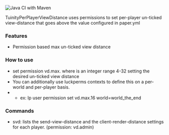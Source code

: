 ![Java CI with Maven](https://github.com/heathfx/TuinityPerPlayerViewDist/workflows/Java%20CI%20with%20Maven/badge.svg)

TuinityPerPlayerViewDistance uses permissions to set per-player un-ticked view-distance that goes above the value configured in paper.yml

### Features

- Permission based max un-ticked view distance

### How to use
- set permission vd.max.<vd> where <vd> is an integer range 4-32 setting the desired un-ticked view distance
- You can additionally use luckperms contexts to define this on a per-world and per-player basis.
- - ex: lp user <some player> permission set vd.max.16 world=world_the_end

### Commands
- svd: lists the send-view-distance and the client-render-distance settings for each player. (permission: vd.admin)